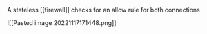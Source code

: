 A stateless [[firewall]] checks for an allow rule for both connections

![[Pasted image 20221117171448.png]]